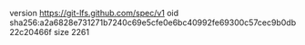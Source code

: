 version https://git-lfs.github.com/spec/v1
oid sha256:a2a6828e731271b7240c69e5cfe0e6bc40992fe69300c57cec9b0db22c20466f
size 2261

